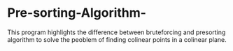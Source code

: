 # Pre-sorting-Algorithm-
This program highlights the difference between bruteforcing and presorting algorithm to solve the peoblem of finding colinear points in a colinear plane.
